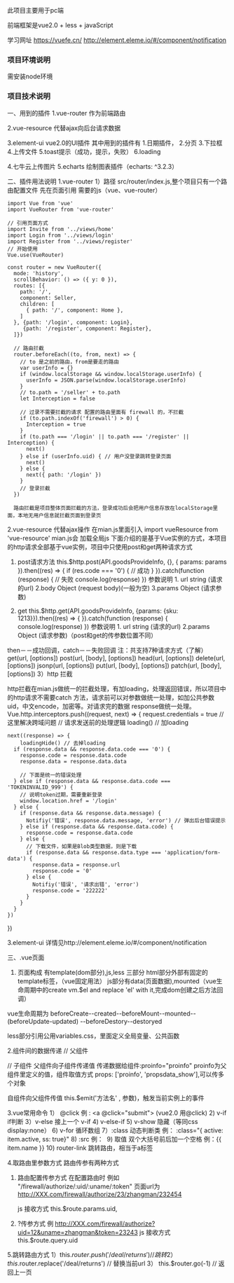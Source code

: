 此项目主要用于pc端

前端框架是vue2.0 + less + javaScript

学习网址
https://vuefe.cn/
http://element.eleme.io/#/component/notification

### 项目环境说明

需安装node环境

### 项目技术说明

一、用到的插件
1.vue-router 作为前端路由

2.vue-resource 代替ajax向后台请求数据

3.element-ui vue2.0的UI插件 其中用到的插件有
    1.日期插件，
    2.分页
    3.下拉框
    4.上传文件
    5.toast提示（成功，提示，失败）
    6.loading

4.七牛云上传图片
5.echarts 绘制图表插件（echarts: ^3.2.3）

二、插件用法说明
1.vue-router
  1）路径 src/router/index.js,整个项目只有一个路由配置文件
    先在页面引用 需要的js（vue、vue-router）

    import Vue from 'vue'
    import VueRouter from 'vue-router'

    // 引用页面方式  
    import Invite from '../views/home'
    import Login from '../views/login'
    import Register from '../views/register'
    // 开始使用
    Vue.use(VueRouter)

    const router = new VueRouter({
      mode: 'history',
      scrollBehavior: () => ({ y: 0 }),
      routes: [{
        path: '/',
        component: Seller,
        children: [
          { path: '/', component: Home },
        ]
      }, {path: '/login', component: Login},
         {path: '/register', component: Register},
      ]})

      // 路由拦截
      router.beforeEach((to, from, next) => {
        // to 是之前的路由，from是要走的路由
        var userInfo = {}
        if (window.localStorage && window.localStorage.userInfo) {
          userInfo = JSON.parse(window.localStorage.userInfo)
        }
        // to.path = '/seller' + to.path
        let Interception = false

        // 过录不需要拦截的请求 配置的路由里面有 firewall 的，不拦截
        if (to.path.indexOf('firewall') > 0) {
          Interception = true
        }
        if (to.path === '/login' || to.path === '/register' || Interception) {
          next()
        } else if (userInfo.uid) { // 用户没登录跳转登录页面
          next()
        } else {
          next({ path: '/login' })
        }
        // 登录拦截
      })

      路由拦截是项目整体页面拦截的方法，登录成功后会把用户信息存放在localStorage里面，本地无用户信息就拦截页面到登录页

2.vue-resource
  代替ajax操作
  在mian.js里面引入 import vueResource from 'vue-resource'
  mian.js会 加载全局js
  下面介绍的是基于Vue实例的方式，本项目的http请求全部基于vue实例，项目中只使用post和get两种请求方式

  1) post请求方法
  this.$http.post(API.goodsProvideInfo, {}, { params: params }).then((res) => {
    if (res.code === '0') {
      // 成功
    }
  }).catch(function (response) {
    // 失败
    console.log(response)
})
  参数说明 1. url  string (请求的url)
          2.body  Object (request body)(一般为空)
          3.params Object (请求参数)

  2) get
  this.$http.get(API.goodsProvideInfo, {params: {sku: 1213}}).then((res) => {
    }).catch(function (response) {
      console.log(response)
  })
  参数说明 1. url  string (请求的url)
          2.params Object (请求参数)（post和get的传参数位置不同）


  then－－成功回调，catch－－失败回调
    注：共支持7种请求方式（了解）
        get(url, [options])
        post(url, [body], [options])
        head(url, [options])
        delete(url, [options])
        jsonp(url, [options])
        put(url, [body], [options])
        patch(url, [body], [options])
  3）http 拦截

  http拦截在mian.js做统一的拦截处理，有加loading，处理返回错误，所以项目中的http请求不需要catch 方法，请求前可以对参数做统一处理，如加公共参数uid，中文encode，加密等。对请求完的数据 response做统一处理。
  Vue.http.interceptors.push((request, next) => {
    request.credentials = true // 这里解决跨域问题
    // 请求发送前的处理逻辑
    loading() // 加loading

    next((response) => {
        loadingHide() // 去掉loading
      if (response.data && response.data.code === '0') {
        response.code = response.data.code
        response.data = response.data.data

        // 下面是统一的错误处理
      } else if (response.data && response.data.code === 'TOKENINVALID_999') {
        // 说明token过期，需要重新登录
        window.location.href = '/login'
      } else {
        if (response.data && response.data.message) {
          Notifiy('错误', response.data.message, 'error') // 弹出后台错误提示
        } else if (response.data && response.data.code) {
          response.code = response.data.code
        } else {
          // 下载文件，如果是Blob类型数据，则是下载
          if (response.data && response.data.type === 'application/form-data') {
            response.data = response.url
            response.code = '0'
          } else {
            Notifiy('错误', '请求出错', 'error')
            response.code = '222222'
          }
        }
      }
    })
  })

3.element-ui
详情见http://element.eleme.io/#/component/notification

三、.vue页面
1. 页面构成
有template(dom部分),js,less 三部分
html部分外部有固定的template标签，（vue固定用法）
js部分有data(页面数据),mounted（vue生命周期中的create vm.$el and replace 'el' with it,完成dom创建之后方法回调）

vue生命周期为 beforeCreate--created--beforeMount--mounted-- (beforeUpdate-updated) --beforeDestory--destoryed

less部分引用公用variables.css，里面定义全局变量、公共函数

<template>
<div class="order">
<crum-bs></crum-bs>
</div>
</template>
<script>
import crumbs from '../../layout/crumbs'

export default {
  data: function () {
    return {
    }
  },
  mounted () {
    // 初始化方法
  },
  computed: {
    类型 { [key: string]: Function | { get: Function, set: Function } }
    // 计算 vue实例
  },
  methods: {
    所有页面方法
    例：
    getProductList () {

    }
  },
  components: {
    // 引用组件
    'crum-bs' : crumbs
  },
  updated() {
    // 页面修改回调方法
  },
  destoryed () {
    // 页面销毁回调方法
  }
}
</script>
<style lang="less" scoped>
@import '../../../style/variables.less';
.order{

}
</style>

2.组件间的数据传递
// 父组件
<template>
<div class="order">
<dialog-addpro v-on:closedialog="close" :proinfo="proinfo"></dialog-addpro>
</div>
</template>
<script>
import daddpro from '../../daddpro'

export default {
  data: function () {
    return {
      proinfo: {
        name: '222',
        id: 12
      }
    }
  },
  methods: {
    close (info) {
       // 方法体
    }
  },
  components: {
    'dialog-addpro': daddpro
  }
}
</script>

// 子组件
<template>
<div class="">
  <span>{{ proinfo.name }}</span>
  <span>{{ proinfo.id }}</span>
</div>
</template>
<script>
import crumbs from '../../layout/crumbs'

export default {
  data: function () {
    return {
    }
  },
  props: ['proinfo'],
  methods: {
    cancel () {
      this.$emit('closedialog', this.proinfo)
      // 参数  父组件方法名 , 参数
    }
  }
}
</script>
父组件向子组件传递值
传递数据给组件:proinfo="proinfo"  proinfo为父组件里定义的值，组件取值方式 props: ['proinfo', 'propsdata_show'],可以传多个对象

自组件向父组件传值
this.$emit('方法名' , 参数)，触发当前实例上的事件

3.vue常用命令
 1） @click  例 : <a @click="submit"></a> (vue2.0 用@click)
 2) v-if if判断
 3）v-else 接上一个 v-if
 4) v-else-if
 5) v-show 隐藏（等同css display:none）
 6) v-for 循环数组
 7）:class 动态判断类 例： :class="{ active: item.active, ss: true}"
 8) :src 例： <img  :src="item.imgurl"/>
 9) 取值 双个大括号前后加一个空格 例：{{ item.name }}
 10) router-link 跳转路由，相当于a标签 <router-link to="/product/myprovide"></router-link>

 4.取路由里参数方式
 路由传参有两种方式
  1) 路由配置传参方式
    在配置路由时 例如 "/firewall/authorize/:uid/:uname/:token"
      页面url为 http://XXX.com/firewall/authorize/23/zhangman/232454

      js 接收方式 this.$route.params.uid,
  2) ?传参方式
    例 http://XXX.com/firewall/authorize?uid=12&uname=zhangman&token=23243
    js 接收方式 this.$route.query.uid

5.跳转路由方式
 1）this.$router.push('/deal/returns')  // 跳转
 2） this.$router.replace('/deal/returns')  // 替换当前url
 3） this.$router.go(-1)  // 返回上一页
